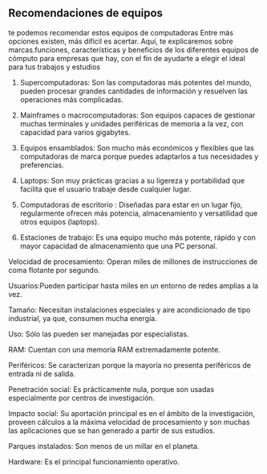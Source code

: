 ## Recomendaciones de equipos 

te podemos recomendar estos  equipos de computadoras
Entre más opciones existen, más difícil es acertar. Aquí, te explicaremos sobre marcas.funciones, características y beneficios de los diferentes equipos
de cómputo para empresas que hay, con el fin de ayudarte a elegir el ideal para tus trabajos y estudios 


1. Supercomputadoras:
Son las computadoras más potentes del mundo, pueden procesar grandes cantidades de información y resuelven las operaciones más complicadas.
 
2. Mainframes o macrocomputadoras:
Son equipos capaces de gestionar muchas terminales y unidades periféricas de memoria a la vez, con capacidad para varios gigabytes.
 
3. Equipos ensamblados:
Son mucho más económicos y flexibles que las computadoras de marca porque puedes adaptarlos a tus necesidades y preferencias. 
 
4. Laptops:
Son muy prácticas gracias a su ligereza y portabilidad que facilita que el usuario trabaje desde cualquier lugar. 
 
5. Computadoras de escritorio :
Diseñadas para estar en un lugar fijo, regularmente ofrecen más potencia, almacenamiento y versatilidad que otros equipos (laptops). 
 
6. Estaciones de trabajo:
Es una equipo mucho más potente, rápido y con mayor capacidad de almacenamiento que una PC personal.

Velocidad de procesamiento: Operan miles de millones de instrucciones de coma flotante por segundo.

Usuarios:Pueden participar hasta miles en un entorno de redes amplias a la vez.

Tamaño: Necesitan instalaciones especiales y aire acondicionado de tipo industrial, ya que, consumen mucha energía.

Uso: Sólo las pueden ser manejadas por especialistas.

RAM: Cuentan con una memoria RAM extremadamente potente.

Periféricos: Se caracterizan porque la mayoría no presenta periféricos de entrada ni de salida.

Penetración social: Es prácticamente nula, porque son usadas especialmente por centros de investigación.

Impacto social: Su aportación principal es en el ámbito de la investigación, proveen cálculos a la máxima velocidad de procesamiento y son muchas las aplicaciones que se han generado a partir de sus estudios.

Parques instalados: Son menos de un millar en el planeta.

Hardware: Es el principal funcionamiento operativo.

